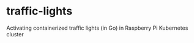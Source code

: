 # traffic-lights

Activating containerized traffic lights (in Go) in Raspberry Pi Kubernetes cluster
